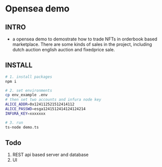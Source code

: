 # Opensea demo

## INTRO

- a opensea demo to demostrate how to trade NFTs in orderbook based marketplace.
  There are some kinds of sales in the project, including dutch auction english
  auction and fixedprice sale.

## INSTALL

```bash
# 1. install packages
npm i

# 2. set environments
cp env_example .env
# then set two accounts and infura node key
ALICE_ADDR=0x124112521512414112
ALICE_PASSWD=esga1241512414124124214
INFURA_KEY=xxxxxxx

# 3. run
ts-node demo.ts
```

## Todo

1. REST api based server and database
2. UI
